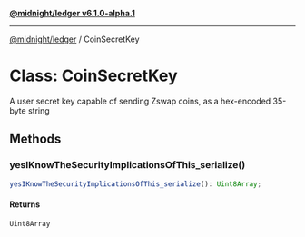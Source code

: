 [**@midnight/ledger v6.1.0-alpha.1**](../README.md)

***

[@midnight/ledger](../globals.md) / CoinSecretKey

# Class: CoinSecretKey

A user secret key capable of sending Zswap coins, as a hex-encoded 35-byte
string

## Methods

### yesIKnowTheSecurityImplicationsOfThis\_serialize()

```ts
yesIKnowTheSecurityImplicationsOfThis_serialize(): Uint8Array;
```

#### Returns

`Uint8Array`
